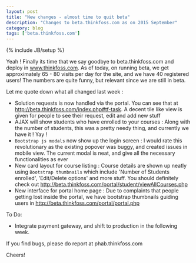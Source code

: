 ```yaml
---
layout: post
title: "New changes - almost time to quit beta"
description: "Changes to beta.thinkfoss.com as on 2015 September"
category: blog
tags: ['beta.thinkfoss.com']
---
```

{% include JB/setup %}

Yeah ! Finally its time that we say goodbye to beta.thinkfoss.com and deploy in www.thinkfoss.com. As of today, on running beta, we get approximately 65 - 80 visits per day for the site, and we have 40 registered users! The numbers are quite funny, but relevant since we are still in beta. 

Let me quote down what all changed last week : 

* Solution requests is now handled via the portal. You can see that at http://beta.thinkfoss.com/index.php#tf-task. A decent tile like view is given for people to see their request, edit and add new stuff 
* AJAX will show students who have enrolled to your courses : Along with the number of students, this was a pretty needy thing, and currently we have it ! Yay ! 
* `Bootstrap js modals` now show up the login screen : I would rate this revolutionary as the existing popover was buggy, and created issues in mobile view. The current modal is neat, and give all the necessary functionalities as ever 
* New card layout for course listing : Course details are shown up neatly using `Bootstrap thumbnails` which include 'Number of Students enrolled', 'Edit/Delete options' and more stuff. You should definitely check out http://beta.thinkfoss.com/portal/student/viewAllCourses.php
* New interface for portal home page : Due to complaints that people getting lost inside the portal, we have bootstrap thumbnails guiding users in http://beta.thinkfoss.com/portal/portal.php 


To Do: 
* Integrate payment gateway, and shift to production in the following week. 

If you find bugs, please do report at phab.thinkfoss.com

Cheers!


